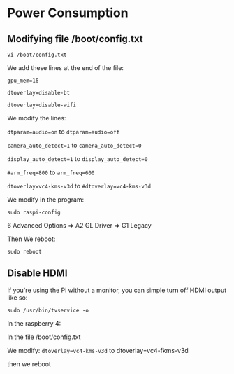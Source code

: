 # Power Consumption

## Modifying file /boot/config.txt

`vi /boot/config.txt`

We add these lines at the end of the file:

`gpu_mem=16`

`dtoverlay=disable-bt`

`dtoverlay=disable-wifi`


We modify the lines:

`dtparam=audio=on` to `dtparam=audio=off`

`camera_auto_detect=1` to `camera_auto_detect=0`

`display_auto_detect=1` to `display_auto_detect=0`

`#arm_freq=800` to `arm_freq=600`

`dtoverlay=vc4-kms-v3d` to `#dtoverlay=vc4-kms-v3d`

We modify in the program:

`sudo raspi-config`

6 Advanced Options => A2 GL Driver => G1 Legacy

Then We reboot:

`sudo reboot`


## Disable HDMI

If you're using the Pi without a monitor, you can simple turn off HDMI output like so:

`sudo /usr/bin/tvservice -o`

In the raspberry 4:

In the file /boot/config.txt

We modify: `dtoverlay=vc4-kms-v3d` to dtoverlay=vc4-fkms-v3d

then we reboot
